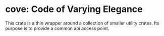 # cove: Code of Varying Elegance

This crate is a thin wrapper around a collection of smaller utility crates. 
Its purpose is to provide a common api access point. 